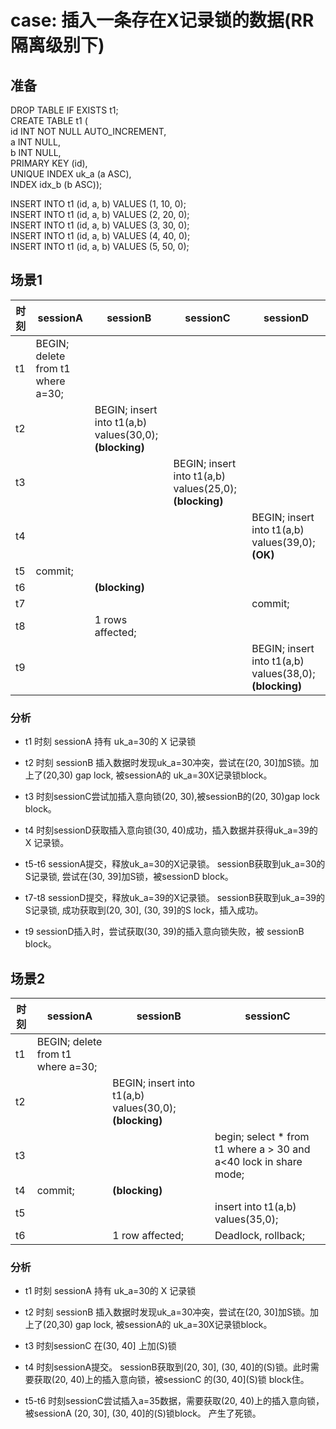 # case: 插入一条存在X记录锁的数据(RR隔离级别下)
## 准备
DROP TABLE IF EXISTS t1;  
CREATE TABLE t1 (  
  id INT NOT NULL AUTO_INCREMENT,  
  a INT NULL,  
  b INT NULL,  
  PRIMARY KEY (id),  
  UNIQUE INDEX uk_a (a ASC),  
  INDEX idx_b (b ASC));  

INSERT INTO t1 (id, a, b) VALUES (1, 10, 0);   
INSERT INTO t1 (id, a, b) VALUES (2, 20, 0);   
INSERT INTO t1 (id, a, b) VALUES (3, 30, 0);   
INSERT INTO t1 (id, a, b) VALUES (4, 40, 0);    
INSERT INTO t1 (id, a, b) VALUES (5, 50, 0);  

## 场景1

| 时刻 | sessionA | sessionB | sessionC | sessionD | 
| ---- | ----- | ----- | ----- | ----- |
| t1 | BEGIN; delete from t1 where a=30; |  |  |  | 
| t2 |  | BEGIN; insert into t1(a,b) values(30,0); **(blocking)** |  |  | 
| t3 |  |  | BEGIN; insert into t1(a,b) values(25,0); **(blocking)** |  | 
| t4 |  |  |  | BEGIN; insert into t1(a,b) values(39,0); **(OK)**  | 
| t5 | commit; |  |  |  | 
| t6 |  | **(blocking)** |  |   |
| t7 |  |  |  | commit; |
| t8 |  | 1 rows affected; |  |  |
| t9 |  |  |  | BEGIN; insert into t1(a,b) values(38,0); **(blocking)** | 



### 分析

* t1 时刻 sessionA 持有 uk_a=30的 X 记录锁
  
* t2 时刻 sessionB 插入数据时发现uk_a=30冲突，尝试在(20, 30]加S锁。加上了(20,30) gap lock, 被sessionA的 uk_a=30X记录锁block。
  
* t3 时刻sessionC尝试加插入意向锁(20, 30),被sessionB的(20, 30)gap lock block。
  
* t4 时刻sessionD获取插入意向锁(30, 40)成功，插入数据并获得uk_a=39的 X 记录锁。
  
* t5-t6 sessionA提交，释放uk_a=30的X记录锁。 sessionB获取到uk_a=30的S记录锁, 尝试在(30, 39]加S锁，被sessionD block。
  
* t7-t8 sessionD提交，释放uk_a=39的X记录锁。 sessionB获取到uk_a=39的S记录锁, 成功获取到(20, 30], (30, 39]的S lock，插入成功。
  
* t9 sessionD插入时，尝试获取(30, 39)的插入意向锁失败，被 sessionB block。


## 场景2

| 时刻 | sessionA | sessionB | sessionC |
| ---- | ----- | ----- | ----- |
| t1 | BEGIN; delete from t1 where a=30; |  |  |
| t2 |  | BEGIN; insert into t1(a,b) values(30,0); **(blocking)** |  |
| t3 |  |  | begin; select * from t1 where a > 30 and a<40 lock in share mode; |
| t4 | commit; | **(blocking)** |  |
| t5 |  |  | insert into t1(a,b) values(35,0); |
| t6 |  | 1 row affected; |  Deadlock, rollback; |



### 分析

* t1 时刻 sessionA 持有 uk_a=30的 X 记录锁
  
* t2 时刻 sessionB 插入数据时发现uk_a=30冲突，尝试在(20, 30]加S锁。加上了(20,30) gap lock, 被sessionA的 uk_a=30X记录锁block。
  
* t3 时刻sessionC 在(30, 40] 上加(S)锁
  
* t4 时刻sessionA提交。 sessionB获取到(20, 30], (30, 40]的(S)锁。此时需要获取(20, 40)上的插入意向锁，被sessionC 的(30, 40](S)锁 block住。
  
* t5-t6 时刻sessionC尝试插入a=35数据，需要获取(20, 40)上的插入意向锁，被sessionA (20, 30], (30, 40]的(S)锁block。 产生了死锁。